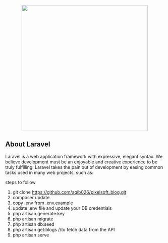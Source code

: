 <p align="center"><a href="https://laravel.com" target="_blank"><img src="https://raw.githubusercontent.com/laravel/art/master/logo-lockup/5%20SVG/2%20CMYK/1%20Full%20Color/laravel-logolockup-cmyk-red.svg" width="400"></a></p>


## About Laravel

Laravel is a web application framework with expressive, elegant syntax. We believe development must be an enjoyable and creative experience to be truly fulfilling. Laravel takes the pain out of development by easing common tasks used in many web projects, such as:



steps to follow 

1. git clone https://github.com/aqib026/pixelsoft_blog.git 
2. composer update 
3. copy .env from .env.example
4. update .env file and update your DB credentials
5. php artisan generate:key
5. php artisan migrate
6. php artisan db:seed
7. php artisan get:blogs //to fetch data from the API
8. php artisan serve



